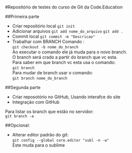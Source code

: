 #Repositório de testes do curso de Git da Code.Education 

##Primeira parte
 * Criar repositório local
   `git init`  
 * Adicionar arquivos
    `git add nome_do_arquivo`
    `git add .`
 * Commit local
    `git commit -m "Descricao"`
 * Trabalhar com BRANCH
   Comando :  
    `git checkout -b nome_do_branch`  
    Ao executar o comando ele já muda para o novo branch.  
    O branch será crado a partir do branch que vc esta.  
    Para saber em que branch vc esta usa o comando:  
     `git branch`  
   Para mudar de branch usar o comando:  
    `git branch nome_do_branch`

##Segunda parte
 * Criar reposotório no GitHub, Usando interafce do site
 * Integração com GitHub
   
  Para listar os branch que estão no servidor:  
    `git branch -a`


##Opcional:
  - Alterar editor padrão do git:  
     `git config --global core.editor "subl -n -w"`  
     Este muda para o sublime  


